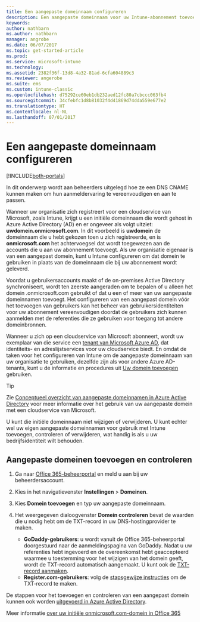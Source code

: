 ```yaml
---
title: Een aangepaste domeinnaam configureren
description: Een aangepaste domeinnaam voor uw Intune-abonnement toevoegen
keywords: 
author: nathbarn
ms.author: nathbarn
manager: angrobe
ms.date: 06/07/2017
ms.topic: get-started-article
ms.prod: 
ms.service: microsoft-intune
ms.technology: 
ms.assetid: 2382f36f-13d8-4a32-81ad-6cfa604889c3
ms.reviewer: angerobe
ms.suite: ems
ms.custom: intune-classic
ms.openlocfilehash: d75292ce60eb1db232aed12fc80a7cbccc063fb4
ms.sourcegitcommit: 34cfebfc1d8b81032f4d41869d74dda559e677e2
ms.translationtype: HT
ms.contentlocale: nl-NL
ms.lasthandoff: 07/01/2017
---
```

# <a name="configure-a-custom-domain-name"></a>Een aangepaste domeinnaam configureren

[!INCLUDE[both-portals](./includes/note-for-both-portals.md)]

In dit onderwerp wordt aan beheerders uitgelegd hoe ze een DNS CNAME kunnen maken om hun aanmeldervaring te vereenvoudigen en aan te passen.

Wanneer uw organisatie zich registreert voor een cloudservice van Microsoft, zoals Intune, krijgt u een initiële domeinnaam die wordt gehost in Azure Active Directory (AD) en er ongeveer als volgt uitziet: **uwdomein.onmicrosoft.com**. In dit voorbeeld is **uwdomein** de domeinnaam die u hebt gekozen toen u zich registreerde, en is **onmicrosoft.com** het achtervoegsel dat wordt toegewezen aan de accounts die u aan uw abonnement toevoegt. Als uw organisatie eigenaar is van een aangepast domein, kunt u Intune configureren om dat domein te gebruiken in plaats van de domeinnaam die bij uw abonnement wordt geleverd.

Voordat u gebruikersaccounts maakt of de on-premises Active Directory synchroniseert, wordt ten zeerste aangeraden om te bepalen of u alleen het domein .onmicrosoft.com gebruikt of dat u een of meer van uw aangepaste domeinnamen toevoegt. Het configureren van een aangepast domein vóór het toevoegen van gebruikers kan het beheer van gebruikersidentiteiten voor uw abonnement vereenvoudigen doordat de gebruikers zich kunnen aanmelden met de referenties die ze gebruiken voor toegang tot andere domeinbronnen.

Wanneer u zich op een cloudservice van Microsoft abonneert, wordt uw exemplaar van die service een [tenant van Microsoft Azure AD](http://technet.microsoft.com/library/jj573650.aspx#BKMK_WhatIsAnAzureADTenant), dat identiteits- en adreslijstservices voor uw cloudservice biedt. En omdat de taken voor het configureren van Intune om de aangepaste domeinnaam van uw organisatie te gebruiken, dezelfde zijn als voor andere Azure AD-tenants, kunt u de informatie en procedures uit [Uw domein toevoegen](https://azure.microsoft.com/documentation/articles/active-directory-add-domain/) gebruiken.

> [!TIP]
> Zie [Conceptueel overzicht van aangepaste domeinnamen in Azure Active Directory](https://azure.microsoft.com/documentation/articles/active-directory-add-domain-concepts/) voor meer informatie over het gebruik van uw aangepaste domein met een cloudservice van Microsoft.

U kunt die initiële domeinnaam niet wijzigen of verwijderen. U kunt echter wel uw eigen aangepaste domeinnamen voor gebruik met Intune toevoegen, controleren of verwijderen, wat handig is als u uw bedrijfsidentiteit wilt behouden.

## <a name="to-add-and-verify-your-custom-domain"></a>Aangepaste domeinen toevoegen en controleren

1. Ga naar [Office 365-beheerportal](https://portal.office.com/Admin/Default.aspx) en meld u aan bij uw beheerdersaccount.

2. Kies in het navigatievenster **Instellingen** &gt; **Domeinen**.

3. Kies **Domein toevoegen** en typ uw aangepaste domeinnaam.

4. Het weergegeven dialoogvenster **Domein controleren** bevat de waarden die u nodig hebt om de TXT-record in uw DNS-hostingprovider te maken.
    - **GoDaddy-gebruikers**: u wordt vanuit de Office 365-beheerportal doorgestuurd naar de aanmeldingspagina van GoDaddy. Nadat u uw referenties hebt ingevoerd en de overeenkomst hebt geaccepteerd waarmee u toestemming voor het wijzigen van het domein geeft, wordt de TXT-record automatisch aangemaakt. U kunt ook de [TXT-record aanmaken](https://support.office.com/article/Create-DNS-records-at-GoDaddy-for-Office-365-f40a9185-b6d5-4a80-bb31-aa3bb0cab48a).
    - **Register.com-gebruikers**: volg de [stapsgewijze instructies](https://support.office.com/article/Create-DNS-records-at-Register-com-for-Office-365-55bd8c38-3316-48ae-a368-4959b2c1684e#BKMK_verify) om de TXT-record te maken.

De stappen voor het toevoegen en controleren van een aangepast domein kunnen ook worden [uitgevoerd in Azure Active Directory](https://azure.microsoft.com/documentation/articles/active-directory-add-domain/).

Meer informatie [over uw initiële onmicrosoft.com-domein in Office 365](https://support.office.com/article/About-your-initial-onmicrosoft-com-domain-in-Office-365-B9FC3018-8844-43F3-8DB1-1B3A8E9CFD5A)
